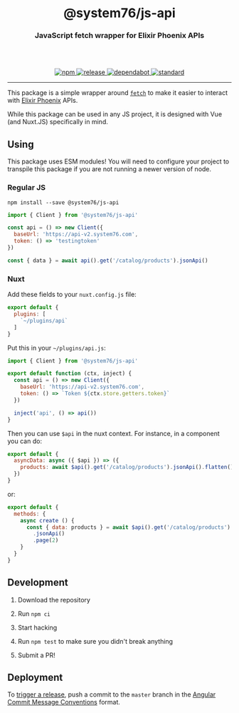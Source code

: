 <div align="center">
  <h1>@system76/js-api</h1>
  <h3>JavaScript fetch wrapper for Elixir Phoenix APIs</h3>
  <br>
  <br>
</div>

<p align="center">
  <a href="https://www.npmjs.com/package/@system76/js-api/">
    <img src="https://img.shields.io/npm/v/@system76/js-api.svg" alt="npm">
  </a>

  <a href="https://github.com/system76/js-api/releases">
    <img src="https://img.shields.io/github/release-date/system76/js-api.svg" alt="release">
  </a>

  <a href="https://dependabot.com/">
    <img src="https://img.shields.io/badge/dependabot-configured-success.svg" alt="dependabot">
  </a>

  <a href="https://standardjs.com">
    <img src="https://img.shields.io/badge/code_style-standard-brightgreen.svg" alt="standard">
  </a>
</p>

---

This package is a simple wrapper around
[`fetch`](https://developer.mozilla.org/en-US/docs/Web/API/Fetch_API) to make it
easier to interact with [Elixir Phoenix](https://phoenixframework.org/) APIs.

While this package can be used in any JS project, it is designed with Vue (and
Nuxt.JS) specifically in mind.

## Using

This package uses ESM modules! You will need to configure your project to
transpile this package if you are not running a newer version of node.

### Regular JS

```
npm install --save @system76/js-api
```

```js
import { Client } from '@system76/js-api'

const api = () => new Client({
  baseUrl: 'https://api-v2.system76.com',
  token: () => 'testingtoken'
})

const { data } = await api().get('/catalog/products').jsonApi()
```

### Nuxt

Add these fields to your `nuxt.config.js` file:

```js
export default {
  plugins: [
    `~/plugins/api`
  ]
}
```

Put this in your `~/plugins/api.js`:

```js
import { Client } from '@system76/js-api'

export default function (ctx, inject) {
  const api = () => new Client({
    baseUrl: 'https://api-v2.system76.com',
    token: () => `Token ${ctx.store.getters.token}`
  })

  inject('api', () => api())
}
```

Then you can use `$api` in the nuxt context. For instance, in a component you
can do:

```js
export default {
  asyncData: async ({ $api }) => ({
    products: await $api().get('/catalog/products').jsonApi().flatten()
  })
}
```

or:

```js
export default {
  methods: {
    async create () {
      const { data: products } = await $api().get('/catalog/products')
        .jsonApi()
        .page(2)
    }
  }
}
```

## Development

1) Download the repository

2) Run `npm ci`

3) Start hacking

4) Run `npm test` to make sure you didn't break anything

5) Submit a PR!

## Deployment

To [trigger a release](https://semantic-release.gitbook.io/semantic-release/#triggering-a-release),
push a commit to the `master` branch in the
[Angular Commit Message Conventions](https://github.com/angular/angular.js/blob/master/DEVELOPERS.md#-git-commit-guidelines)
format.
